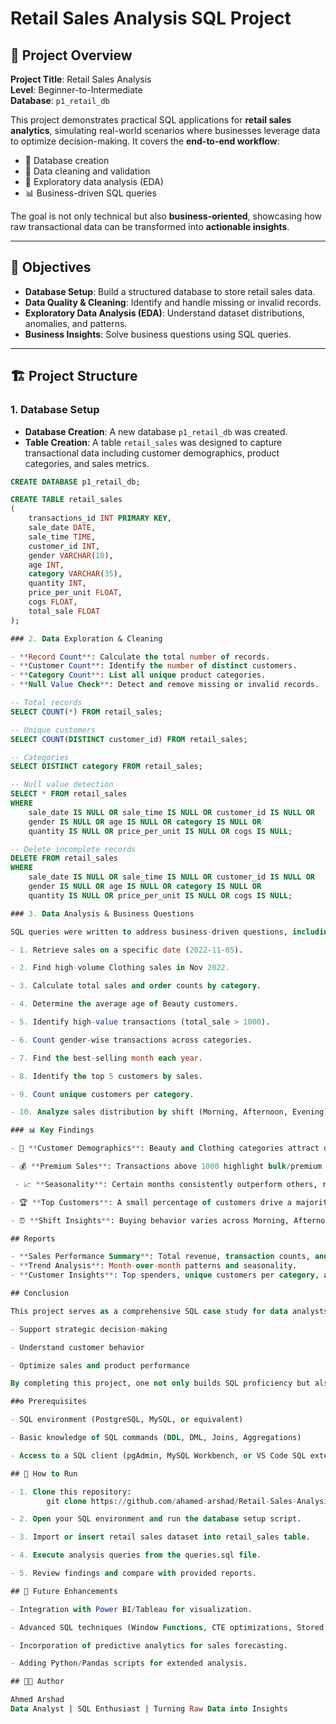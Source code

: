 # Retail Sales Analysis SQL Project  

## 📌 Project Overview  

**Project Title**: Retail Sales Analysis  
**Level**: Beginner-to-Intermediate  
**Database**: `p1_retail_db`  

This project demonstrates practical SQL applications for **retail sales analytics**, simulating real-world scenarios where businesses leverage data to optimize decision-making. It covers the **end-to-end workflow**:  

- 📂 Database creation  
- 🧹 Data cleaning and validation  
- 🔎 Exploratory data analysis (EDA)  
- 📊 Business-driven SQL queries  

The goal is not only technical but also **business-oriented**, showcasing how raw transactional data can be transformed into **actionable insights**.  

---

## 🎯 Objectives  

- **Database Setup**: Build a structured database to store retail sales data.  
- **Data Quality & Cleaning**: Identify and handle missing or invalid records.  
- **Exploratory Data Analysis (EDA)**: Understand dataset distributions, anomalies, and patterns.  
- **Business Insights**: Solve business questions using SQL queries.  

---

## 🏗️ Project Structure  

### 1. Database Setup  

- **Database Creation**: A new database `p1_retail_db` was created.  
- **Table Creation**: A table `retail_sales` was designed to capture transactional data including customer demographics, product categories, and sales metrics.  

```sql
CREATE DATABASE p1_retail_db;

CREATE TABLE retail_sales
(
    transactions_id INT PRIMARY KEY,
    sale_date DATE,	
    sale_time TIME,
    customer_id INT,	
    gender VARCHAR(10),
    age INT,
    category VARCHAR(35),
    quantity INT,
    price_per_unit FLOAT,	
    cogs FLOAT,
    total_sale FLOAT
);

### 2. Data Exploration & Cleaning

- **Record Count**: Calculate the total number of records.
- **Customer Count**: Identify the number of distinct customers.
- **Category Count**: List all unique product categories.
- **Null Value Check**: Detect and remove missing or invalid records.

-- Total records
SELECT COUNT(*) FROM retail_sales;

-- Unique customers
SELECT COUNT(DISTINCT customer_id) FROM retail_sales;

-- Categories
SELECT DISTINCT category FROM retail_sales;

-- Null value detection
SELECT * FROM retail_sales
WHERE 
    sale_date IS NULL OR sale_time IS NULL OR customer_id IS NULL OR 
    gender IS NULL OR age IS NULL OR category IS NULL OR 
    quantity IS NULL OR price_per_unit IS NULL OR cogs IS NULL;

-- Delete incomplete records
DELETE FROM retail_sales
WHERE 
    sale_date IS NULL OR sale_time IS NULL OR customer_id IS NULL OR 
    gender IS NULL OR age IS NULL OR category IS NULL OR 
    quantity IS NULL OR price_per_unit IS NULL OR cogs IS NULL;

### 3. Data Analysis & Business Questions

SQL queries were written to address business-driven questions, including:

- 1. Retrieve sales on a specific date (2022-11-05).

- 2. Find high-volume Clothing sales in Nov 2022.

- 3. Calculate total sales and order counts by category.

- 4. Determine the average age of Beauty customers.

- 5. Identify high-value transactions (total_sale > 1000).

- 6. Count gender-wise transactions across categories.

- 7. Find the best-selling month each year.

- 8. Identify the top 5 customers by sales.

- 9. Count unique customers per category.

- 10. Analyze sales distribution by shift (Morning, Afternoon, Evening).

### 📊 Key Findings

- 👥 **Customer Demographics**: Beauty and Clothing categories attract diverse age groups.

- 💰 **Premium Sales**: Transactions above 1000 highlight bulk/premium purchases.

 - 📈 **Seasonality**: Certain months consistently outperform others, revealing peak sales periods.

- 🏆 **Top Customers**: A small percentage of customers drive a majority of revenue.

- ⏰ **Shift Insights**: Buying behavior varies across Morning, Afternoon, and Evening.

## Reports

- **Sales Performance Summary**: Total revenue, transaction counts, and category contributions.
- **Trend Analysis**: Month-over-month patterns and seasonality.
- **Customer Insights**: Top spenders, unique customers per category, and demographic trends.

## Conclusion

This project serves as a comprehensive SQL case study for data analysts, blending technical skills with business-driven insights. It demonstrates how analysts can:

- Support strategic decision-making

- Understand customer behavior

- Optimize sales and product performance

By completing this project, one not only builds SQL proficiency but also the ability to translate business challenges into data-driven solutions.

##⚙️ Prerequisites

- SQL environment (PostgreSQL, MySQL, or equivalent)

- Basic knowledge of SQL commands (DDL, DML, Joins, Aggregations)

- Access to a SQL client (pgAdmin, MySQL Workbench, or VS Code SQL extension)

## 🚀 How to Run

- 1. Clone this repository:
        git clone https://github.com/ahamed-arshad/Retail-Sales-Analysis---SQL-Project.git

- 2. Open your SQL environment and run the database setup script.

- 3. Import or insert retail sales dataset into retail_sales table.

- 4. Execute analysis queries from the queries.sql file.

- 5. Review findings and compare with provided reports.

## 🔮 Future Enhancements

- Integration with Power BI/Tableau for visualization.

- Advanced SQL techniques (Window Functions, CTE optimizations, Stored Procedures).

- Incorporation of predictive analytics for sales forecasting.

- Adding Python/Pandas scripts for extended analysis.

## 🧑‍💻 Author

Ahmed Arshad
Data Analyst | SQL Enthusiast | Turning Raw Data into Insights
